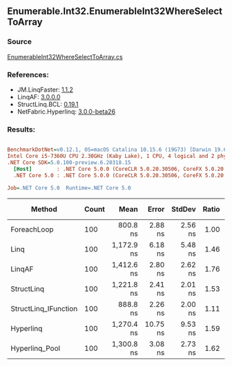 ﻿## Enumerable.Int32.EnumerableInt32WhereSelectToArray

### Source
[EnumerableInt32WhereSelectToArray.cs](../LinqBenchmarks/Enumerable/Int32/EnumerableInt32WhereSelectToArray.cs)

### References:
- JM.LinqFaster: [1.1.2](https://www.nuget.org/packages/JM.LinqFaster/1.1.2)
- LinqAF: [3.0.0.0](https://www.nuget.org/packages/LinqAF/3.0.0.0)
- StructLinq.BCL: [0.19.1](https://www.nuget.org/packages/StructLinq.BCL/0.19.1)
- NetFabric.Hyperlinq: [3.0.0-beta26](https://www.nuget.org/packages/NetFabric.Hyperlinq/3.0.0-beta26)

### Results:
``` ini

BenchmarkDotNet=v0.12.1, OS=macOS Catalina 10.15.6 (19G73) [Darwin 19.6.0]
Intel Core i5-7360U CPU 2.30GHz (Kaby Lake), 1 CPU, 4 logical and 2 physical cores
.NET Core SDK=5.0.100-preview.6.20318.15
  [Host]        : .NET Core 5.0.0 (CoreCLR 5.0.20.30506, CoreFX 5.0.20.30506), X64 RyuJIT
  .NET Core 5.0 : .NET Core 5.0.0 (CoreCLR 5.0.20.30506, CoreFX 5.0.20.30506), X64 RyuJIT

Job=.NET Core 5.0  Runtime=.NET Core 5.0  

```
|               Method | Count |       Mean |    Error |  StdDev | Ratio |  Gen 0 | Gen 1 | Gen 2 | Allocated |
|--------------------- |------ |-----------:|---------:|--------:|------:|-------:|------:|------:|----------:|
|          ForeachLoop |   100 |   800.8 ns |  2.88 ns | 2.56 ns |  1.00 | 0.4358 |     - |     - |     912 B |
|                 Linq |   100 | 1,172.9 ns |  6.18 ns | 5.48 ns |  1.46 | 0.3967 |     - |     - |     832 B |
|               LinqAF |   100 | 1,412.6 ns |  2.80 ns | 2.62 ns |  1.76 | 0.4196 |     - |     - |     880 B |
|           StructLinq |   100 | 1,221.8 ns |  2.41 ns | 2.01 ns |  1.53 | 0.1450 |     - |     - |     304 B |
| StructLinq_IFunction |   100 |   888.8 ns |  2.26 ns | 2.00 ns |  1.11 | 0.1450 |     - |     - |     304 B |
|            Hyperlinq |   100 | 1,270.4 ns | 10.75 ns | 9.53 ns |  1.59 | 0.1259 |     - |     - |     264 B |
|       Hyperlinq_Pool |   100 | 1,300.8 ns |  3.08 ns | 2.73 ns |  1.62 | 0.0458 |     - |     - |      96 B |
